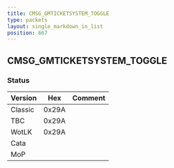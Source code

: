 ```yaml
---
title: CMSG_GMTICKETSYSTEM_TOGGLE
type: packets
layout: single_markdown_in_list
position: 667
---
```


## CMSG_GMTICKETSYSTEM_TOGGLE

### Status

Version    | Hex        | Comment
---------- | ---------- | ---------- 
Classic    | 0x29A      | 
TBC        | 0x29A      | 
WotLK      | 0x29A      | 
Cata       |            | 
MoP        |            | 